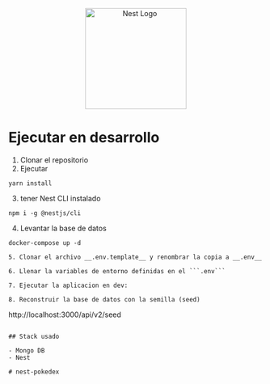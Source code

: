<p align="center">
  <a href="http://nestjs.com/" target="blank"><img src="https://nestjs.com/img/logo-small.svg" width="200" alt="Nest Logo" /></a>
</p>

# Ejecutar en desarrollo

1. Clonar el repositorio
2. Ejecutar

```
yarn install
```

3. tener Nest CLI instalado

```
npm i -g @nestjs/cli
```

4. Levantar la base de datos

````
docker-compose up -d

5. Clonar el archivo __.env.template__ y renombrar la copia a __.env__

6. Llenar la variables de entorno definidas en el ```.env```

7. Ejecutar la aplicacion en dev:

8. Reconstruir la base de datos con la semilla (seed)

````

http://localhost:3000/api/v2/seed

```

## Stack usado

- Mongo DB
- Nest

# nest-pokedex
```
